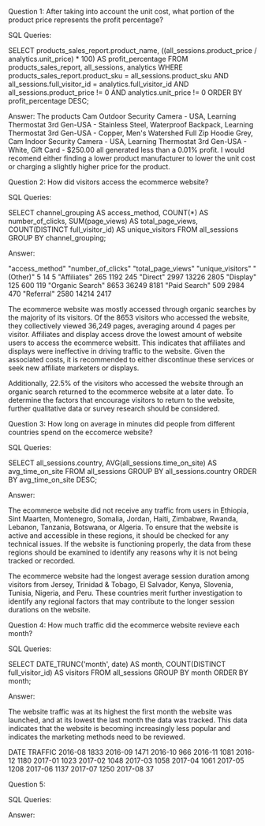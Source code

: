 Question 1: After taking into account the unit cost, what portion of the product price represents the profit percentage?

SQL Queries:

SELECT products_sales_report.product_name, ((all_sessions.product_price / analytics.unit_price) * 100) AS profit_percentage
FROM products_sales_report, all_sessions, analytics
WHERE products_sales_report.product_sku = all_sessions.product_sku 
AND all_sessions.full_visitor_id = analytics.full_visitor_id
AND all_sessions.product_price != 0
AND analytics.unit_price != 0
ORDER BY profit_percentage DESC;

Answer: 
The products  Cam Outdoor Security Camera - USA,  Learning Thermostat 3rd Gen-USA - Stainless Steel, Waterproof Backpack,  Learning Thermostat 3rd Gen-USA - Copper,  Men's Watershed Full Zip Hoodie Grey,  Cam Indoor Security Camera - USA,  Learning Thermostat 3rd Gen-USA - White, Gift Card - $250.00 all generated less than a 0.01% profit. I would recomend either finding a lower product manufacturer to lower the unit cost or charging a slightly higher price for the product. 


Question 2: How did visitors access the ecommerce website? 

SQL Queries: 

SELECT
  channel_grouping AS access_method,
  COUNT(*) AS number_of_clicks,
  SUM(page_views) AS total_page_views,
  COUNT(DISTINCT full_visitor_id) AS unique_visitors
FROM
  all_sessions
GROUP BY
  channel_grouping;

Answer: 

"access_method"	"number_of_clicks"	"total_page_views"	"unique_visitors"
"(Other)"	        5	                    14	                5
"Affiliates"	    265	                    1192	            245
"Direct"	        2997	                13226	            2805
"Display"	        125	                    600	                119
"Organic Search"	8653	                36249	            8181
"Paid Search"	    509	                    2984	            470
"Referral"	        2580	                14214	            2417

The ecommerce website was mostly accessed through organic searches by the majority of its visitors. Of the 8653 visitors who accessed the website, they collectively viewed 36,249 pages, averaging around 4 pages per visitor. Affiliates and display access drove the lowest amount of website users to access the ecommerce websitt. This indicates that affiliates and displays were ineffective in driving traffic to the website. Given the associated costs, it is recommended to either discontinue these services or seek new affiliate marketers or displays.

Additionally, 22.5% of the visitors who accessed the website through an organic search returned to the ecommerce website at a later date. To determine the factors that encourage visitors to return to the website, further qualitative data or survey research should be considered.


Question 3: How long on average in minutes did people from different countries spend on the eccomerce website?

SQL Queries:

SELECT all_sessions.country, AVG(all_sessions.time_on_site) AS avg_time_on_site
FROM all_sessions 
GROUP BY all_sessions.country
ORDER BY avg_time_on_site DESC;

Answer: 

The ecommerce website did not receive any traffic from users in Ethiopia, Sint Maarten, Montenegro, Somalia, Jordan, Haiti, Zimbabwe, Rwanda, Lebanon, Tanzania, Botswana, or Algeria. To ensure that the website is active and accessible in these regions, it should be checked for any technical issues. If the website is functioning properly, the data from these regions should be examined to identify any reasons why it is not being tracked or recorded.

The ecommerce website had the longest average session duration among visitors from Jersey, Trinidad & Tobago, El Salvador, Kenya, Slovenia, Tunisia, Nigeria, and Peru. These countries merit further investigation to identify any regional factors that may contribute to the longer session durations on the website.



Question 4: How much traffic did the ecommerce website revieve each month? 

SQL Queries: 

SELECT DATE_TRUNC('month', date) AS month, COUNT(DISTINCT full_visitor_id) AS visitors
FROM all_sessions
GROUP BY month
ORDER BY month;

Answer:

The website traffic was at its highest the first month the website was launched, and at its lowest the last month the data was tracked. This data indicates that the website is becoming increasingly less popular and indicates the marketing methods need to be reviewed. 

DATE        TRAFFIC 
2016-08     1833
2016-09     1471
2016-10     966
2016-11     1081
2016-12     1180
2017-01     1023
2017-02     1048
2017-03     1058
2017-04     1061
2017-05     1208
2017-06     1137
2017-07     1250
2017-08     37





Question 5: 

SQL Queries:

Answer:

